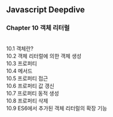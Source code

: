 ## Javascript Deepdive
### Chapter 10 객체 리터럴
<br>
10.1 객체란?<br>
10.2 객체 리터럴에 의한 객체 생성<br>
10.3 프로퍼티<br>
10.4 메서드<br>
10.5 프로퍼티 접근<br>
10.6 프로퍼티 값 갱신<br>
10.7 프로퍼티 동적 생성<br>
10.8 프로퍼티 삭제<br>
10.9 ES6에서 추가된 객체 리터럴의 확장 기능<br>
